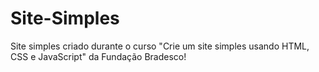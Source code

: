 # Site-Simples
Site simples criado durante o curso "Crie um site simples usando HTML, CSS e JavaScript" da Fundação Bradesco!

